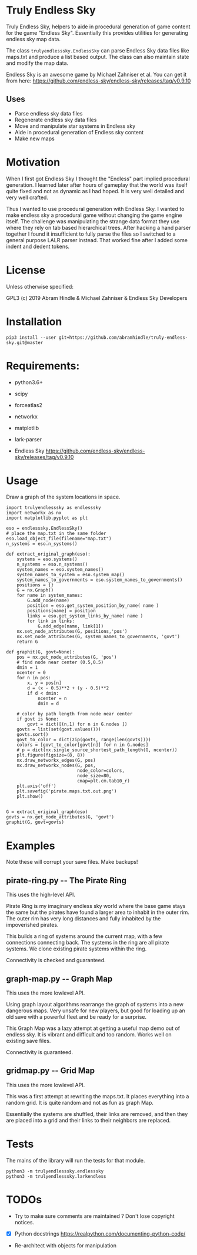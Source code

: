 # Truly Endless Sky
 
Truly Endless Sky, helpers to aide in procedural generation of game content for the game "Endless Sky". Essentially this provides utilities for generating endless sky map data.

The class `trulyendlesssky.EndlessSky` can parse Endless Sky data files like maps.txt and produce a list based output. The class can also maintain state and modify the map data.

Endless Sky is an awesome game by Michael Zahniser et al. You can get it from here: https://github.com/endless-sky/endless-sky/releases/tag/v0.9.10

## Uses

* Parse endless sky data files
* Regenerate endless sky data files
* Move and manipulate star systems in Endless sky
* Aide in procedural generation of Endless sky content
* Make new maps

# Motivation

When I first got Endless Sky I thought the "Endless" part implied procedural generation. I learned later after hours of gameplay that the world was itself quite fixed and not as dynamic as I had hoped. It is very well detailed and very well crafted.

Thus I wanted to use procedural generation with Endless Sky. I wanted to make endless sky a procedural game without changing the game engine itself. The challenge was manipulating the strange data format they use where they rely on tab based hierarchical trees. After hacking a hand parser together I found it insufficient to fully parse the files so I switched to a general purpose LALR parser instead. That worked fine after I added some indent and dedent tokens.


# License

Unless otherwise specified:

GPL3 (c) 2019 Abram Hindle & Michael Zahniser & Endless Sky Developers

# Installation

```
pip3 install --user git+https://github.com/abramhindle/truly-endless-sky.git@master
```

# Requirements:

* python3.6+
* scipy
* forceatlas2
* networkx
* matplotlib
* lark-parser

* Endless Sky https://github.com/endless-sky/endless-sky/releases/tag/v0.9.10

# Usage

Draw a graph of the system locations in space.

```
import trulyendlesssky as endlesssky
import networkx as nx
import matplotlib.pyplot as plt

eso = endlesssky.EndlessSky()
# place the map.txt in the same folder
eso.load_object_file(filename="map.txt")
n_systems = eso.n_systems()

def extract_original_graph(eso):
    systems = eso.systems()
    n_systems = eso.n_systems()
    system_names = eso.system_names()
    system_names_to_system = eso.system_map()
    system_names_to_governments = eso.system_names_to_governments()
    positions = {}
    G = nx.Graph()
    for name in system_names:
        G.add_node(name)
        position = eso.get_system_position_by_name( name )
        positions[name] = position
        links = eso.get_system_links_by_name( name )
        for link in links:
            G.add_edge(name, link[1])
    nx.set_node_attributes(G, positions,'pos')
    nx.set_node_attributes(G, system_names_to_governments, 'govt')
    return G

def graphit(G, govt=None):
    pos = nx.get_node_attributes(G, 'pos')
    # find node near center (0.5,0.5)
    dmin = 1
    ncenter = 0
    for n in pos:
        x, y = pos[n]
        d = (x - 0.5)**2 + (y - 0.5)**2
        if d < dmin:
            ncenter = n
            dmin = d

    # color by path length from node near center
    if govt is None:
        govt = dict([(n,1) for n in G.nodes ])
    govts = list(set(govt.values()))
    govts.sort()
    govt_to_color = dict(zip(govts, range(len(govts))))
    colors = [govt_to_color[govt[n]] for n in G.nodes]
    # p = dict(nx.single_source_shortest_path_length(G, ncenter))
    plt.figure(figsize=(8, 8))
    nx.draw_networkx_edges(G, pos)
    nx.draw_networkx_nodes(G, pos,
                           node_color=colors,
                           node_size=80,
                           cmap=plt.cm.tab10_r)
    plt.axis('off')
    plt.savefig('pirate.maps.txt.out.png')
    plt.show()


G = extract_original_graph(eso)
govts = nx.get_node_attributes(G, 'govt')
graphit(G, govt=govts)
```

# Examples

Note these will corrupt your save files. Make backups!

## pirate-ring.py -- The Pirate Ring

This uses the high-level API.

Pirate Ring is my imaginary endless sky world where the base game stays the same but the pirates have found a larger area to inhabit in the outer rim. The outer rim has very long distances and fully inhabited by the impoverished pirates.

This builds a ring of systems around the current map, with a few connections connecting back. The systems in the ring are all pirate systems. We clone existing pirate systems within the ring.

Connectivity is checked and guaranteed.

## graph-map.py -- Graph Map

This uses the more lowlevel API.

Using graph layout algorithms rearrange the graph of systems into a new dangerous maps. Very unsafe for new players, but good for loading up an old save with a powerful fleet and be ready for a surprise.

This Graph Map was a lazy attempt at getting a useful map demo out of endless sky. It is vibrant and difficult and too random. Works well on existing save files.

Connectivity is guaranteed.

## gridmap.py -- Grid Map

This uses the more lowlevel API.

This was a first attempt at rewriting the maps.txt. It places everything into a random grid. It is quite random and not as fun as graph Map.

Essentially the systems are shuffled, their links are removed, and then they are placed into a grid and their links to their neighbors are replaced.


# Tests

The mains of the library will run the tests for that module.

```
python3 -m trulyendlesssky.endlesssky
python3 -m trulyendlesssky.larkendless
```

# TODOs

* Try to make sure comments are maintained ? Don't lose copyright notices.
* [X] Python docstrings https://realpython.com/documenting-python-code/
* Re-architect with objects for manipulation
